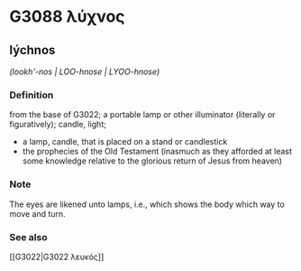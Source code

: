 # G3088 λύχνος

## lýchnos

_(lookh'-nos | LOO-hnose | LYOO-hnose)_

### Definition

from the base of G3022; a portable lamp or other illuminator (literally or figuratively); candle, light; 

- a lamp, candle, that is placed on a stand or candlestick
- the prophecies of the Old Testament (inasmuch as they afforded at least some knowledge relative to the glorious return of Jesus from heaven)

### Note

The eyes are likened unto lamps, i.e., which shows the body which way to move and turn.

### See also

[[G3022|G3022 λευκός]]
